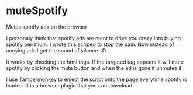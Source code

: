 # muteSpotify
Mutes spotify ads on the browser

I personaly think that spotify ads are ment to drive you crazy into buying spotify perimium. I wrote this scriped to stop the pain.
Now instead of anoying ads I get the sound of silence. :D

It works by checking the html tags. If the targeted tag appears it will mute spotify by clicking the mute button and when the ad is
gone it unmutes it. 

I use [Tampermonkey](https://chrome.google.com/webstore/detail/tampermonkey/dhdgffkkebhmkfjojejmpbldmpobfkfo?hl=en) to enject the script onto the page everytime spotify is loaded. It is a browser plugin that you can download.
